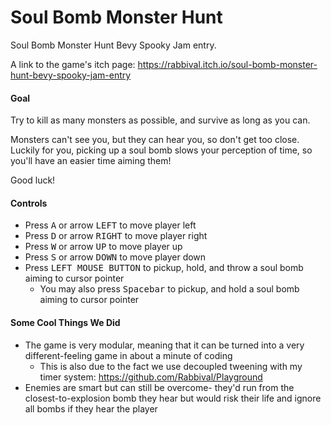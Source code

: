 Soul Bomb Monster Hunt
======================

Soul Bomb Monster Hunt Bevy Spooky Jam entry.

A link to the game's itch page: https://rabbival.itch.io/soul-bomb-monster-hunt-bevy-spooky-jam-entry

#### Goal

Try to kill as many monsters as possible, and survive as long as you can.

Monsters can't see you, but they can hear you, so don't get too close. Luckily for you, picking up a soul bomb slows your perception of time, so you'll have an easier time aiming them!

Good luck!

#### Controls

* Press <kbd>A</kbd> or arrow <kbd>LEFT</kbd> to move player left
* Press <kbd>D</kbd> or arrow <kbd>RIGHT</kbd> to move player right
* Press <kbd>W</kbd> or arrow <kbd>UP</kbd> to move player up
* Press <kbd>S</kbd> or arrow <kbd>DOWN</kbd> to move player down
* Press <kbd>LEFT MOUSE BUTTON</kbd> to pickup, hold, and throw a soul bomb aiming to cursor pointer
  * You may also press <kbd>Spacebar</kbd> to pickup, and hold a soul bomb aiming to cursor pointer

#### Some Cool Things We Did
* The game is very modular, meaning that it can be turned into a very different-feeling game in about a minute of coding
  * This is also due to the fact we use decoupled tweening with my timer system: https://github.com/Rabbival/Playground
* Enemies are smart but can still be overcome- they'd run from the closest-to-explosion bomb they hear but would risk their life and ignore all bombs if they hear the player
